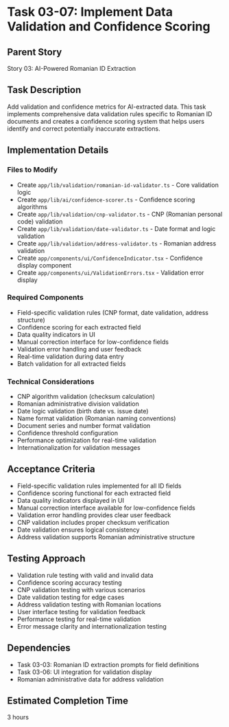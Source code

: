 # Task 03-07: Implement Data Validation and Confidence Scoring

## Parent Story

Story 03: AI-Powered Romanian ID Extraction

## Task Description

Add validation and confidence metrics for AI-extracted data. This task implements comprehensive data
validation rules specific to Romanian ID documents and creates a confidence scoring system that
helps users identify and correct potentially inaccurate extractions.

## Implementation Details

### Files to Modify

- Create `app/lib/validation/romanian-id-validator.ts` - Core validation logic
- Create `app/lib/ai/confidence-scorer.ts` - Confidence scoring algorithms
- Create `app/lib/validation/cnp-validator.ts` - CNP (Romanian personal code) validation
- Create `app/lib/validation/date-validator.ts` - Date format and logic validation
- Create `app/lib/validation/address-validator.ts` - Romanian address validation
- Create `app/components/ui/ConfidenceIndicator.tsx` - Confidence display component
- Create `app/components/ui/ValidationErrors.tsx` - Validation error display

### Required Components

- Field-specific validation rules (CNP format, date validation, address structure)
- Confidence scoring for each extracted field
- Data quality indicators in UI
- Manual correction interface for low-confidence fields
- Validation error handling and user feedback
- Real-time validation during data entry
- Batch validation for all extracted fields

### Technical Considerations

- CNP algorithm validation (checksum calculation)
- Romanian administrative division validation
- Date logic validation (birth date vs. issue date)
- Name format validation (Romanian naming conventions)
- Document series and number format validation
- Confidence threshold configuration
- Performance optimization for real-time validation
- Internationalization for validation messages

## Acceptance Criteria

- Field-specific validation rules implemented for all ID fields
- Confidence scoring functional for each extracted field
- Data quality indicators displayed in UI
- Manual correction interface available for low-confidence fields
- Validation error handling provides clear user feedback
- CNP validation includes proper checksum verification
- Date validation ensures logical consistency
- Address validation supports Romanian administrative structure

## Testing Approach

- Validation rule testing with valid and invalid data
- Confidence scoring accuracy testing
- CNP validation testing with various scenarios
- Date validation testing for edge cases
- Address validation testing with Romanian locations
- User interface testing for validation feedback
- Performance testing for real-time validation
- Error message clarity and internationalization testing

## Dependencies

- Task 03-03: Romanian ID extraction prompts for field definitions
- Task 03-06: UI integration for validation display
- Romanian administrative data for address validation

## Estimated Completion Time

3 hours
